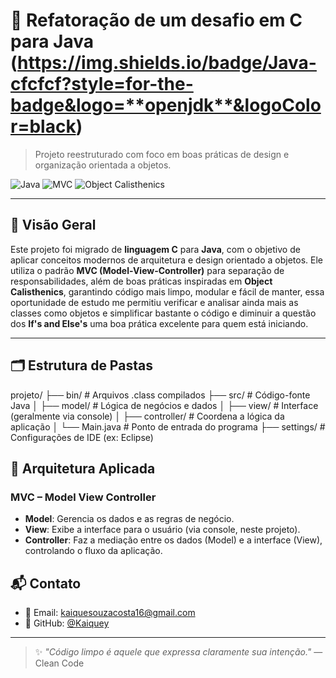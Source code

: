 # 🔄 Refatoração de um desafio em C para Java (https://img.shields.io/badge/Java-cfcfcf?style=for-the-badge&logo=**openjdk**&logoColor=black)

> Projeto reestruturado com foco em boas práticas de design e organização orientada a objetos.

![Java](https://img.shields.io/badge/linguagem-Java-red)
![MVC](https://img.shields.io/badge/padr%C3%A3o-MVC-blue)
![Object Calisthenics](https://img.shields.io/badge/princ%C3%ADpios-Object%20Calisthenics-green)

---

## 📌 Visão Geral

Este projeto foi migrado de **linguagem C** para **Java**, com o objetivo de aplicar conceitos modernos de arquitetura e design orientado a objetos. Ele utiliza o padrão **MVC (Model-View-Controller)** para separação de responsabilidades, além de boas práticas inspiradas em **Object Calisthenics**, 
garantindo código mais limpo, modular e fácil de manter, essa oportunidade de estudo me permitiu verificar e analisar ainda mais as classes como objetos e simplificar bastante o código e diminuir a questão dos **If's and Else's** uma boa prática excelente para quem está iniciando.

---

## 🗂️ Estrutura de Pastas

projeto/
├── bin/           # Arquivos .class compilados
├── src/           # Código-fonte Java
│   ├── model/       # Lógica de negócios e dados
│   ├── view/        # Interface (geralmente via console)
│   ├── controller/  # Coordena a lógica da aplicação
│   └── Main.java    # Ponto de entrada do programa
├── settings/      # Configurações de IDE (ex: Eclipse)

## 🧱 Arquitetura Aplicada

### MVC – Model View Controller

- **Model**: Gerencia os dados e as regras de negócio.
- **View**: Exibe a interface para o usuário (via console, neste projeto).
- **Controller**: Faz a mediação entre os dados (Model) e a interface (View), controlando o fluxo da aplicação.


## 📬 Contato

- 📧 Email: kaiquesouzacosta16@gmail.com  
- 🐙 GitHub: [@Kaiquey](https://github.com/Kaiquey)

---

> ✨ *"Código limpo é aquele que expressa claramente sua intenção."* — Clean Code
